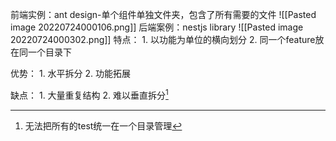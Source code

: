 前端实例：ant design-单个组件单独文件夹，包含了所有需要的文件
![[Pasted image 20220724000106.png]]
后端案例：nestjs library
![[Pasted image 20220724000302.png]]
特点：
	1. 以功能为单位的横向划分
	2. 同一个feature放在同一个目录下

优势：
	1. 水平拆分
	2. 功能拓展

缺点：
	1. 大量重复结构
	2. 难以垂直拆分[^1]

[^1]: 无法把所有的test统一在一个目录管理